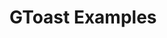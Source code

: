 # GToast Examples

  <!-- <BaseButton> Click me </BaseButton>
-->

<GToastExample01></GToastExample01>

<!-- <ExampleGToast /> -->

<script setup>
//import ExampleGToast from './.vitepress/components/ExampleGToast.vue';

//import { BaseButton }from 'gcomp';


/*import { onMounted } from 'vue'
/*
onMounted(() => {
  import('./lib-that-access-window-on-import').then((module) => {
    // use code
  })
})
*/

import { defineClientComponent } from 'vitepress'

const GToastExample01 = defineClientComponent(() => {
  return import('./.vitepress/components/GToastExample01.vue')
})

</script>
